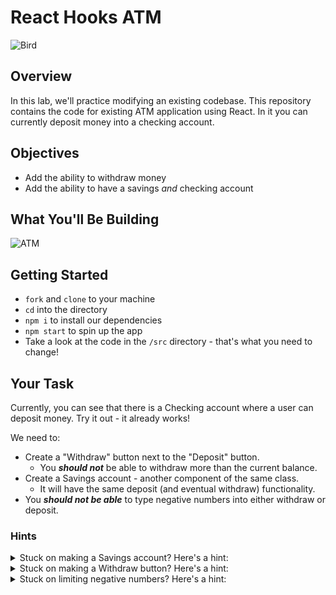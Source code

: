 # React Hooks ATM

![Bird](https://external-content.duckduckgo.com/iu/?u=http%3A%2F%2Fwww.aestheticatms.com%2Fuploads%2F1%2F2%2F0%2F1%2F120178223%2Fmoney-bird_orig.gif&f=1&nofb=1)

## Overview
In this lab, we'll practice modifying an existing codebase. This repository contains the code for existing ATM application using React. In it you can currently deposit money into a checking account.

## Objectives
- Add the ability to withdraw money
- Add the ability to have a savings *and* checking account

## What You'll Be Building
![ATM](https://cloud.githubusercontent.com/assets/4304660/24376818/18c39a82-12f2-11e7-81e7-af618c22b3ed.png)

## Getting Started
- `fork` and `clone` to your machine
- `cd` into the directory
- `npm i` to install our dependencies
- `npm start` to spin up the app
- Take a look at the code in the `/src` directory - that's what you need to change!

## Your Task
Currently, you can see that there is a Checking account where a user can deposit money. Try it out - it already works!

We need to:
- Create a "Withdraw" button next to the "Deposit" button.
  - You ***should not*** be able to withdraw more than the current balance.
- Create a Savings account - another component of the same class.
  - It will have the same deposit (and eventual withdraw) functionality.
- You ***should not be able*** to type negative numbers into either withdraw or deposit.

### Hints
<details>
<summary>Stuck on making a Savings account? Here's a hint:</summary>
The <code>name</code> prop being passed into <code>Account</code> is "Checking" - perhaps you can just call the component again for "Savings".   
</details>

<details>
<summary>Stuck on making a Withdraw button? Here's a hint:</summary>
Functionality to withdraw money is quite similar to functionality for depositing money, except with subtraction instead of addition.
</details>

<details>
<summary>Stuck on limiting negative numbers? Here's a hint:</summary>
When a function checks if the input is a number (with <code>isNaN</code>), an <code>||</code> condition could be added to be sure the input is not less than 0.
</details>
